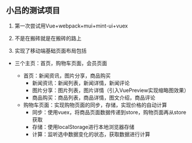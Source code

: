 ## 小吕的测试项目

1. 第一次尝试用Vue+webpack+mui+mint-ui+vuex

2. 不是在搬砖就是在搬砖的路上
3. 实现了移动端基础页面布局包括

- 三个主页：首页，购物车页面，会员页面

  + 首页：新闻资讯，图片分享，商品购买
    + 新闻资讯：新闻列表，新闻详情，新闻评论
    + 图片分享：图片列表，图片详情（引入VuePreview实现缩略图效果）
    + 商品购买：商品列表，商品详情，图文介绍，商品评论
  + 购物车页面：实现购物页面的同步，存储，实现价格的自动计算
    + 同步：使用vuex，将商品页面数据传递到store，购物页面再从store获取
    + 存储：使用localStorage进行本地浏览器存储
    + 计算：监听选中数据变化的状态，获取数据进行计算

  